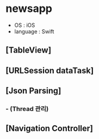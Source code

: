 # newsapp
- OS : iOS
- language : Swift

## [TableView]

## [URLSession dataTask]

## [Json Parsing]
### - (Thread 관리)

## [Navigation Controller]

